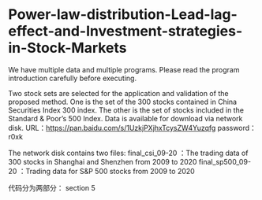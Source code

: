 # Power-law-distribution-Lead-lag-effect-and-Investment-strategies-in-Stock-Markets

We have multiple data and multiple programs. Please read the program introduction carefully before executing.

Two stock sets are selected for the application and validation of the proposed method. One is the set of the 300 stocks contained in China Securities Index 300 index. The other is the set of stocks included in the Standard & Poor’s 500 Index. Data is available for download via network disk.
URL：https://pan.baidu.com/s/1UzkjPXjhxTcysZW4Yuzqfg 
password：r0xk 

The network disk contains two files:
final_csi_09-20 ：The trading data of 300 stocks in Shanghai and Shenzhen from 2009 to 2020
final_sp500_09-20 ：Trading data for S&P 500 stocks from 2009 to 2020



代码分为两部分：
section 5
